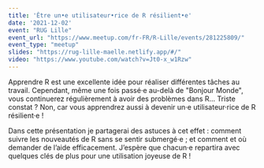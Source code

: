 ```yaml
---
title: 'Être un•e utilisateur•rice de R résilient•e'
date: '2021-12-02'
event: "RUG Lille"
event_url: "https://www.meetup.com/fr-FR/R-Lille/events/281225809/"
event_type: "meetup"
slides: "https://rug-lille-maelle.netlify.app/#/"
video: "https://www.youtube.com/watch?v=Jt0-x_w1Rzw"
---
```


Apprendre R est une excellente idée pour réaliser différentes tâches au travail. Cependant, même une fois passé·e au-delà de "Bonjour Monde", vous continuerez régulièrement à avoir des problèmes dans R... Triste constat ? Non, car vous apprendrez aussi à devenir un·e utilisateur·rice de R résilient·e !

Dans cette présentation je partagerai des astuces à cet effet : comment suivre les nouveautés de R sans se sentir submergé·e ; et comment et où demander de l’aide efficacement. J’espère que chacun·e repartira avec quelques clés de plus pour une utilisation joyeuse de R !